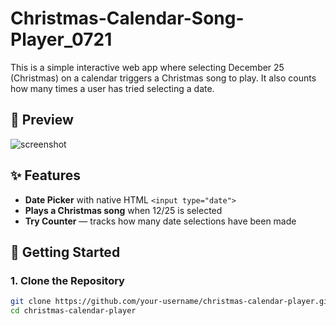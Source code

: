 # Christmas-Calendar-Song-Player_0721
This is a simple interactive web app where selecting December 25 (Christmas) on a calendar triggers a Christmas song to play. It also counts how many times a user has tried selecting a date.

## 📸 Preview
![screenshot](preview.png) <!-- Optional: Add a screenshot of your interface -->


## ✨ Features
- **Date Picker** with native HTML `<input type="date">`
- **Plays a Christmas song** when 12/25 is selected
- **Try Counter** — tracks how many date selections have been made


## 🚀 Getting Started

### 1. Clone the Repository
```bash
git clone https://github.com/your-username/christmas-calendar-player.git
cd christmas-calendar-player
